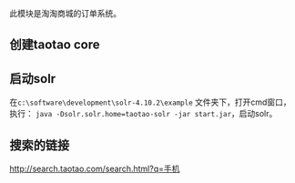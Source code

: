 此模块是淘淘商城的订单系统。
## 创建taotao core
## 启动solr
在`c:\software\development\solr-4.10.2\example` 文件夹下，打开cmd窗口，执行：
`java -Dsolr.solr.home=taotao-solr -jar start.jar`，启动solr。
## 搜索的链接
http://search.taotao.com/search.html?q=手机


